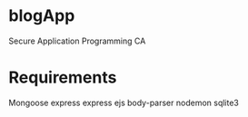 # blogApp
Secure Application Programming CA


# Requirements

Mongoose
express
express ejs
body-parser
nodemon
sqlite3